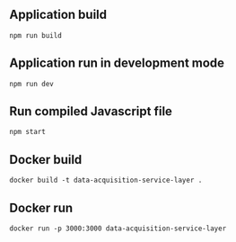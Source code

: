 ## Application build 
```
npm run build
```

## Application run in development mode
```
npm run dev
```

## Run compiled Javascript file
```
npm start
```

## Docker build
```
docker build -t data-acquisition-service-layer .
```

## Docker run
```
docker run -p 3000:3000 data-acquisition-service-layer
```

